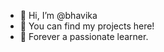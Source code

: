 - 👋 Hi, I’m @bhavika
- 👀 You can find my projects here!
- 🌱 Forever a passionate learner.


<!---
bhavika-15/bhavika-15 is a ✨ special ✨ repository because its `README.md` (this file) appears on your GitHub profile.
You can click the Preview link to take a look at your changes.
--->
